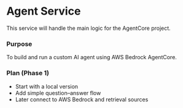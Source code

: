 # Agent Service

This service will handle the main logic for the AgentCore project.

### Purpose
To build and run a custom AI agent using AWS Bedrock AgentCore.

### Plan (Phase 1)
- Start with a local version
- Add simple question–answer flow
- Later connect to AWS Bedrock and retrieval sources
